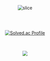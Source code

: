 <div align=center>
  
![slice](https://capsule-render.vercel.app/api?type=slice&color=auto&height=200&text=ChaeAg&fontAlign=70&rotate=13&fontAlignY=25&desc=I'm%20chaeeun&descAlign=60&descAlignY=44)

<br>
<br>


[![Solved.ac Profile](http://mazassumnida.wtf/api/generate_badge?boj=dkglel)](https://solved.ac/dkglel)<br/>

<br>
<br>

<img src="https://github-readme-stats.vercel.app/api?username=ChaeAg&show_icons=true&theme=swift">

</div>
